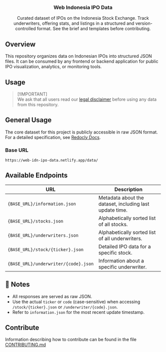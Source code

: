 <p align="center">
  <h3 align="center">Web Indonesia IPO Data</h3>
  <p align="center">
    Curated dataset of IPOs on the Indonesia Stock Exchange. Track underwriters, offering stats, and listings in a structured and version-controlled format. See the brief and templates before contributing.
  </p>
</p>

<p align="center"

</p>

## Overview

This repository organizes data on Indonesian IPOs into structured JSON files. It can be consumed by any frontend or backend application for public IPO visualization, analytics, or monitoring tools.

## Usage

> [!IMPORTANT]\
> We ask that all users read our [legal disclaimer](https://github.com/ricotandrio/web-indonesia-ipo-data/blob/master/DISCLAIMER.md) before using any data from this repository.

## General Usage

The core dataset for this project is publicly accessible in raw JSON format. For a detailed specification, see [Redocly Docs]().

### Base URL

```
https://web-idn-ipo-data.netlify.app/data/
```

## Available Endpoints

| URL                                  | Description                                             |
| ------------------------------------ | ------------------------------------------------------- |
| `{BASE_URL}/information.json`        | Metadata about the dataset, including last update time. |
| `{BASE_URL}/stocks.json`             | Alphabetically sorted list of all stocks.               |
| `{BASE_URL}/underwriters.json`       | Alphabetically sorted list of all underwriters.         |
| `{BASE_URL}/stock/{ticker}.json`     | Detailed IPO data for a specific stock.                 |
| `{BASE_URL}/underwriter/{code}.json` | Information about a specific underwriter.               |

## 🔎 Notes

- All responses are served as raw JSON.
- Use the actual `ticker` or `code` (case-sensitive) when accessing `/stock/{ticker}.json` or `/underwriter/{code}.json`.
- Refer to `information.json` for the most recent update timestamp.

## Contribute

Information describing how to contribute can be found in the file [CONTRIBUTING.md](https://github.com/ricotandrio/web-indonesia-ipo-data/blob/master/CONTRIBUTING.md)
